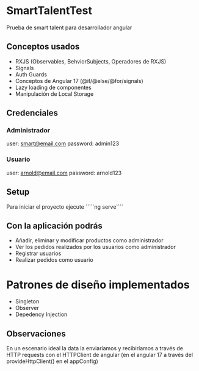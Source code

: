 # SmartTalentTest

Prueba de smart talent para desarrollador angular

## Conceptos usados

- RXJS (Observables, BehviorSubjects, Operadores de RXJS)
- Signals
- Auth Guards
- Conceptos de Angular 17 (@if/@else/@for/signals)
- Lazy loading de componentes
- Manipulación de Local Storage

## Credenciales 

### Administrador

user: smart@email.com
password: admin123

### Usuario

user: arnold@email.com
password: arnold123

## Setup

Para iniciar el proyecto ejecute `````ng serve````

## Con la aplicación podrás

- Añadir, eliminar y modificar productos como administrador
- Ver los pedidos realizados por los usuarios como administrador
- Registrar usuarios
- Realizar pedidos como usuario

# Patrones de diseño implementados

- Singleton
- Observer
- Depedency Injection

## Observaciones

En un escenario ideal la data la enviaríamos y recibiríamos a través de HTTP requests con el HTTPClient de angular (en el angular 17 a través del provideHttpClient() en el appConfig)
